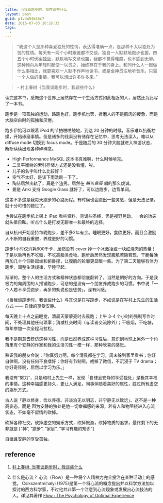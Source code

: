 ```yaml
---
title: 当我谈跑步时，我在谈些什么
layout: post
guid: p1v4u94m56c7
date: 2015-07-03 10:26:33
tags:
  - 
---
```


> “我这个人是那种喜爱独处的性情，表达得准确一点，是那种不太以独处为苦的性情。每天有一两个小时跟谁都不交谈，独自一人默默地跑步也罢，四五个小时伏案独坐，默默地写文章也罢，我都不觉得难熬，也不感到无聊。这种倾向从年轻时起便一以贯之，始终存在于我的身上。和同什么人一起做什么事相比，我更喜欢一人默不作声地读书，或是全神贯注地听音乐。只需一个人做的事情，我可以想出许多许多来。”

> \- 村上春树《当我谈跑步时，我谈些什么》

读完这本书，感慨这个世界上居然存在一个生活方式如此相近的人，居然还为此写了一本书。

跑步是一项孤独的运动，路跑也好，跑步机也罢，折磨人的不是肌肉的疲惫，而是大脑空白时的孤独和厌倦。

跑步伊始可以跟着 iPod 的节拍啪啪触地，到达 20 分钟的时候，音乐难以抗衡枯燥，开始琢磨事情。但是诸多的线索没有储存在记忆中，思考无法深入，难以从 diffuse mode 切换到 focus mode。于是随后的 30 分钟大脑就进入神游状态，断断续续出现各种碎碎念。

* High Performance MySQL 这本书真难啊，什么时候啃完。
* 二叉平衡树的索引存储方式还是没看懂，唉。
* 儿子的名字叫什么比较好？
* 空气不太好，是该下雨洗刷一下了。
* 陶喆居然出轨了，真是个渣男。居然在 *祷告良辰* 唱的那么虔诚。
* 要是 Anki 支持 Google Glass 就好了，可以边跑步，边背单词。

这差不多这是我每天跑步的心路历程。有时候也会跑出一些灵感，但是无法记录，就十分可惜的错过了。

也尝试在跑步机上架上 iPad 看些资料，背诵些圣经，但是视野晃动，一会的功夫就头晕目眩。听点什么是打发无聊唯一和最终的选择。

自从杭州开始坚持每晚跑步，差不多2年有余。睡眠更好，食欲更好，而且会激励人不断的自我重塑，养成更好的习惯。

跑步1小时仅消耗600千卡，居然没有 cover 掉一个冰激凌或一块红烧肉的热量！于是以后再也不吃糖，不吃高脂类食物。跑步后居然发现腹肌若隐若现，干脆每晚再加几十个仰卧起坐和俯卧撑，让腹肌的轮廓更显眼一些。为了第二天能够有体力跑步，调整生活规律，早睡早起。

渐渐的，整个人的生活方式和精神状态都彻底翻转了，当然是朝好的方向。于是我极力的向周围的人推销跑步，可悲的是没有一个朋友养成跑步的习惯。书中说「一个人若不享受跑步，再多的劝说也是徒劳」，深有同感。

《当我谈跑步时，我谈些什么》与其说是在写跑步，不如说是在写村上先生的生活方式 —— 自律的享受安静。

每天晚上十点之前睡觉，清晨天蒙蒙亮时去晨跑；上午 3-4 个小时的强制写作时间，不处理其他任何琐事；消减社交时间（与读者交流除外）；不吸烟，不吃糖，每年参加一次全程马拉松。

我不是刻意去模仿这种习性，而是已然养成这种习性后，意识到地球上另外一个角落里有个安静的作家和我的生活习性一模一样，那种欣喜的感觉。

熟识我的朋友会说：「你真努力啊，每个清晨都在学习，周末躲到家里看书；你好自律啊，没有任何不良嗜好；你好有节制啊，戒掉了微信，不沉浸于 TV drama；你好奇怪啊，居然以学习为乐。」

我没有”努力”，只是和村上先生一样，发现「自律且安静的享受独处」是极其幸福的事情。这种幸福感更持久，更让人满足，同事伴随着美好的属性，胜过所有虚空的娱乐方式。

古人说「静以修身，俭以养德。非淡泊无以明志，非宁静无以致远」。这不是一种高姿态，而是
因为安静的独处是他一切幸福感的来源，若有人和物阻挠进入心流状态，不如毫不留情的砍掉。

砍掉各种社交，砍掉虚空的娱乐方式，砍掉旅游，砍掉物质的追求，最终剩下的无非就是 [“神”, “跑步”, “家庭”, “学习有趣的知识”]

自律且安静的享受孤独。

## reference

1. [村上春树: 当我谈跑步时，我谈些什么](http://book.douban.com/subject/4872222/)

2. 什么是心流？ 心流（Flow）是一种将个人精神力完全投注在某种活动上的感觉。 Csikszentmihalyi (1975)是第一个将心流的概念提出并以科学方法加以探讨的西方科学家，不过他并非第一个注意到心流现象或发展出心流技法的人。详见其著作 [Flow : The Psychology of Optimal Experience](http://book.douban.com/subject/3424266/)




